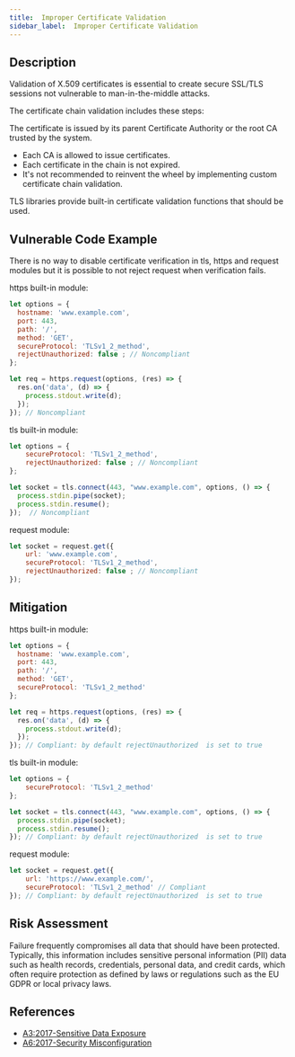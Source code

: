 ```yaml
---
title:  Improper Certificate Validation
sidebar_label:  Improper Certificate Validation
---
```





## Description
Validation of X.509 certificates is essential to create secure SSL/TLS sessions not vulnerable to man-in-the-middle attacks.

The certificate chain validation includes these steps:

The certificate is issued by its parent Certificate Authority or the root CA trusted by the system.
* Each CA is allowed to issue certificates.
* Each certificate in the chain is not expired.
* It's not recommended to reinvent the wheel by implementing custom certificate chain validation.

TLS libraries provide built-in certificate validation functions that should be used.

## Vulnerable Code Example
There is no way to disable certificate verification in tls, https and request modules but it is possible to not reject request when verification fails.

https built-in module:
```javascript
let options = {
  hostname: 'www.example.com',
  port: 443,
  path: '/',
  method: 'GET',
  secureProtocol: 'TLSv1_2_method',
  rejectUnauthorized: false ; // Noncompliant
};

let req = https.request(options, (res) => {
  res.on('data', (d) => {
    process.stdout.write(d);
  });
}); // Noncompliant
```
tls built-in module:

```javascript
let options = {
    secureProtocol: 'TLSv1_2_method',
    rejectUnauthorized: false ; // Noncompliant
};

let socket = tls.connect(443, "www.example.com", options, () => {
  process.stdin.pipe(socket);
  process.stdin.resume();
});  // Noncompliant
```
request module:

```javascript
let socket = request.get({
    url: 'www.example.com',
    secureProtocol: 'TLSv1_2_method',
    rejectUnauthorized: false ; // Noncompliant
});
```

## Mitigation
https built-in module:

```javascript
let options = {
  hostname: 'www.example.com',
  port: 443,
  path: '/',
  method: 'GET',
  secureProtocol: 'TLSv1_2_method'
};

let req = https.request(options, (res) => {
  res.on('data', (d) => {
    process.stdout.write(d);
  });
}); // Compliant: by default rejectUnauthorized  is set to true
```
tls built-in module:

```javascript
let options = {
    secureProtocol: 'TLSv1_2_method'
};

let socket = tls.connect(443, "www.example.com", options, () => {
  process.stdin.pipe(socket);
  process.stdin.resume();
}); // Compliant: by default rejectUnauthorized  is set to true
```
request module:

```javascript
let socket = request.get({
    url: 'https://www.example.com/',
    secureProtocol: 'TLSv1_2_method' // Compliant
}); // Compliant: by default rejectUnauthorized  is set to true
```


## Risk Assessment
Failure frequently compromises all data that should have been protected. Typically, this information includes sensitive personal information (PII) data such as health records, credentials, personal data, and credit cards, which often require protection as defined by laws or regulations such as the EU GDPR or local privacy laws.


## References
* [A3:2017-Sensitive Data Exposure]
* [A6:2017-Security Misconfiguration]


[A3:2017-Sensitive Data Exposure]:https://owasp.org/www-project-top-ten/2017/A3_2017-Sensitive_Data_Exposure.html
[A6:2017-Security Misconfiguration]:https://owasp.org/www-project-top-ten/2017/A6_2017-Security_Misconfiguration.html

